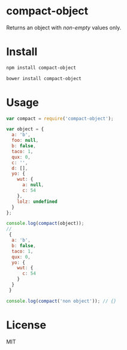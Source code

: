 # compact-object

Returns an object with *non-empty* values only.

# Install

```bash
npm install compact-object
```

```bash
bower install compact-object
```

# Usage

```javascript
var compact = require('compact-object');

var object = {
  a: 'b',
  foo: null,
  b: false,
  taco: 1,
  qux: 0,
  c: '',
  d: [],
  yo: {
    wut: {
      a: null,
      c: 54
    },
    lolz: undefined
  }
};

console.log(compact(object));
//
 {
  a: 'b',
  b: false,
  taco: 1,
  qux: 0,
  yo: {
    wut: {
      c: 54
    }
  }
 }

console.log(compact('non object')); // {}
```

# License

MIT

